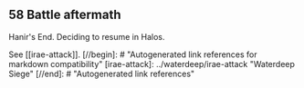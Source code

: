 ## 58 Battle aftermath
Hanir's End.
Deciding to resume in Halos.

See [[irae-attack]].
[//begin]: # "Autogenerated link references for markdown compatibility"
[irae-attack]: ../waterdeep/irae-attack "Waterdeep Siege"
[//end]: # "Autogenerated link references"